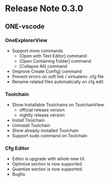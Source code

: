 # Release Note 0.3.0

## ONE-vscode

### OneExplorerView

- Support more commands
  - [Open with Text Editor] command
  - [Open Containing Folder] command
  - [Collapse All] command
- [Improve Create Config] command
- Prevent errors on soft link / virtualenv .cfg file
- Rename related files automatically on cfg edit

### Toolchain

- Show Installable Toolchains on ToolchainView
  - official release version
  - nightly release version
- Install Toolchain
- Uninstall Toolchain
- Show already-installed Toolchain
- Support sudo command on Toolchain

### Cfg Editor

- Editor is upgrade with whole new UI.
- Optimize section is now supported.
- Quantize section is now supported.
- Bugfix
